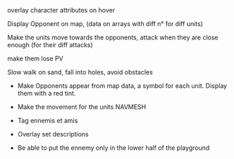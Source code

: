 overlay character attributes on hover

Display Opponent on map, (data on arrays with diff n° for diff units)

Make the units move towards the opponents, attack when they are close enough (for their diff attacks)

make them lose PV

Slow walk on sand, fall into holes, avoid obstacles

- Make Opponents appear from map data, a symbol for each unit. Display them with a red tint.

- Make the movement for the units NAVMESH

- Tag ennemis et amis

- Overlay set descriptions

- Be able to put the ennemy only in the lower half of the playground